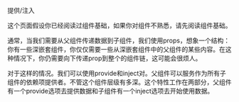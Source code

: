 提供/注入

这个页面假设你已经阅读过组件基础，如果你对组件不熟悉，请先阅读组件基础。

通常，当我们需要从父组件传递数据到子组件，我们使用props，想象一个结构：你有一些深嵌套组件，你仅仅需要一些从深嵌套组件中的父组件的某些内容。在这种情况下，你仍需要向下传递prop到整个的组件链，这可能会很烦人。

对于这样的情况。我们可以使用provide和inject对。父组件可以服务作为所有子组件的依赖项提供者。不管这个组件层级有多深。这个特性工作在两部分，父组件有一个provide选项去提供数据和子组件有一个inject选项去开始使用数据。